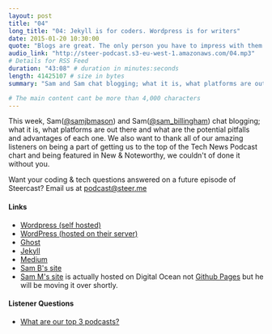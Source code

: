 ```yaml
---
layout: post
title: "04"
long_title: "04: Jekyll is for coders. Wordpress is for writers"
date: 2015-01-20 10:30:00
quote: "Blogs are great. The only person you have to impress with them is yourself"
audio_link: "http://steer-podcast.s3-eu-west-1.amazonaws.com/04.mp3"
# Details for RSS Feed
duration: "43:08" # duration in minutes:seconds
length: 41425107 # size in bytes
summary: "Sam and Sam chat blogging; what it is, what platforms are out there and what are the potential pitfalls and advantages of each one." # Short description of the episode

# The main content cant be more than 4,000 characters
---
```

This week, Sam([@samjbmason](https://twitter.com/samjbmason)) and Sam([@sam_billingham](https://twitter.com/sam_billingham)) chat blogging; what it is, what platforms are out there and what are the potential pitfalls and advantages of each one. We also want to thank all of our amazing listeners on being a part of getting us to the top of the Tech News Podcast chart and being featured in New & Noteworthy, we couldn't of done it without you.

Want your coding & tech questions answered on a future episode of Steercast? Email us at [podcast@steer.me](mailto:podcast@steer.me)

#### Links
- [Wordpress (self hosted)](https://en-gb.wordpress.org/)
- [WordPress (hosted on their server)](https://wordpress.com/)
- [Ghost](https://ghost.org/)
- [Jekyll](http://jekyllrb.com/)
- [Medium](https://medium.com/)
- [Sam B's site](http://sambillingham.com/)
- [Sam M's site](http://maison.io) is actually hosted on Digital Ocean not [Github Pages](https://pages.github.com/) but he will be moving it over shortly.


#### Listener Questions
- [What are our top 3 podcasts?](#t=39:10)
